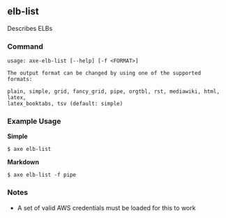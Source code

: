 
## elb-list

Describes ELBs

### Command

```
usage: axe-elb-list [--help] [-f <FORMAT>]

The output format can be changed by using one of the supported formats:

plain, simple, grid, fancy_grid, pipe, orgtbl, rst, mediawiki, html, latex,
latex_booktabs, tsv (default: simple)
```

### Example Usage

**Simple**
```
$ axe elb-list

```

**Markdown**
```
$ axe elb-list -f pipe
```




### Notes

 - A set of valid AWS credentials must be loaded for this to work


